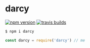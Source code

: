 # darcy

[![npm version](https://badge.fury.io/js/darcy.svg)](https://badge.fury.io/js/darcy) [![travis builds](https://travis-ci.org/darcyclarke/darcy.svg?branch=master)](https://travis-ci.org/darcyclarke/darcy)

```bash
$ npm i darcy
```

```js
const darcy = require('darcy') // me
```
